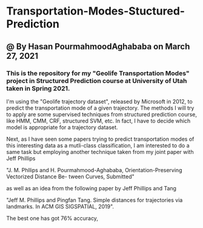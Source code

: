 # Transportation-Modes-Stuctured-Prediction

## @ By Hasan PourmahmoodAghababa on March 27, 2021

### This is the repository for my "Geolife Transportation Modes" project in Structured Prediction course at University of Utah taken in Spring 2021.

I'm using the "Geolife trajectory dataset", released by Microsoft in 2012, to predict the transportation mode of a given trajectory. The methods I will try to apply are some supervised techniques from structured prediction course, like HMM, CMM, CRF, structured SVM, etc. In fact, I have to decide which model is appropriate for a trajectory dataset. 

Next, as I have seen some papers trying to predict transportation modes of this interesting data as a mutli-class classification, I am interested to do a same task but employing another technique taken from my joint paper with Jeff Phillips 

"J. M. Phllips and H. Pourmahmood-Aghababa, Orientation-Preserving Vectorized Distance Be- tween Curves, Submitted"

as well as an idea from the following paper by Jeff Phillips and Tang

"Jeff M. Phillips and Pingfan Tang. Simple distances for trajectories via landmarks. In ACM GIS SIGSPATIAL, 2019".

The best one has got 76% accuracy, 
